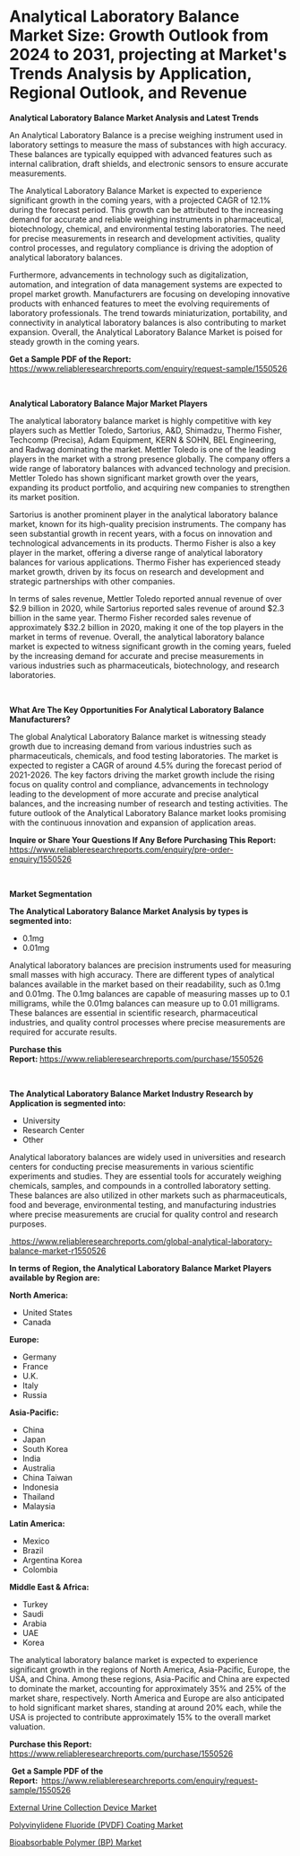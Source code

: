 <p><h1>Analytical Laboratory Balance Market Size: Growth Outlook from 2024 to 2031, projecting at Market's Trends Analysis by Application, Regional Outlook, and Revenue</h1></p><p><strong>Analytical Laboratory Balance Market Analysis and Latest Trends</strong></p>
<p><p>An Analytical Laboratory Balance is a precise weighing instrument used in laboratory settings to measure the mass of substances with high accuracy. These balances are typically equipped with advanced features such as internal calibration, draft shields, and electronic sensors to ensure accurate measurements.</p><p>The Analytical Laboratory Balance Market is expected to experience significant growth in the coming years, with a projected CAGR of 12.1% during the forecast period. This growth can be attributed to the increasing demand for accurate and reliable weighing instruments in pharmaceutical, biotechnology, chemical, and environmental testing laboratories. The need for precise measurements in research and development activities, quality control processes, and regulatory compliance is driving the adoption of analytical laboratory balances.</p><p>Furthermore, advancements in technology such as digitalization, automation, and integration of data management systems are expected to propel market growth. Manufacturers are focusing on developing innovative products with enhanced features to meet the evolving requirements of laboratory professionals. The trend towards miniaturization, portability, and connectivity in analytical laboratory balances is also contributing to market expansion. Overall, the Analytical Laboratory Balance Market is poised for steady growth in the coming years.</p></p>
<p><strong>Get a Sample PDF of the Report:&nbsp;</strong> <a href="https://www.reliableresearchreports.com/enquiry/request-sample/1550526">https://www.reliableresearchreports.com/enquiry/request-sample/1550526</a></p>
<p>&nbsp;</p>
<p><strong>Analytical Laboratory Balance Major Market Players</strong></p>
<p><p>The analytical laboratory balance market is highly competitive with key players such as Mettler Toledo, Sartorius, A&D, Shimadzu, Thermo Fisher, Techcomp (Precisa), Adam Equipment, KERN & SOHN, BEL Engineering, and Radwag dominating the market. Mettler Toledo is one of the leading players in the market with a strong presence globally. The company offers a wide range of laboratory balances with advanced technology and precision. Mettler Toledo has shown significant market growth over the years, expanding its product portfolio, and acquiring new companies to strengthen its market position.</p><p>Sartorius is another prominent player in the analytical laboratory balance market, known for its high-quality precision instruments. The company has seen substantial growth in recent years, with a focus on innovation and technological advancements in its products. Thermo Fisher is also a key player in the market, offering a diverse range of analytical laboratory balances for various applications. Thermo Fisher has experienced steady market growth, driven by its focus on research and development and strategic partnerships with other companies.</p><p>In terms of sales revenue, Mettler Toledo reported annual revenue of over $2.9 billion in 2020, while Sartorius reported sales revenue of around $2.3 billion in the same year. Thermo Fisher recorded sales revenue of approximately $32.2 billion in 2020, making it one of the top players in the market in terms of revenue. Overall, the analytical laboratory balance market is expected to witness significant growth in the coming years, fueled by the increasing demand for accurate and precise measurements in various industries such as pharmaceuticals, biotechnology, and research laboratories.</p></p>
<p>&nbsp;</p>
<p><strong>What Are The Key Opportunities For Analytical Laboratory Balance Manufacturers?</strong></p>
<p><p>The global Analytical Laboratory Balance market is witnessing steady growth due to increasing demand from various industries such as pharmaceuticals, chemicals, and food testing laboratories. The market is expected to register a CAGR of around 4.5% during the forecast period of 2021-2026. The key factors driving the market growth include the rising focus on quality control and compliance, advancements in technology leading to the development of more accurate and precise analytical balances, and the increasing number of research and testing activities. The future outlook of the Analytical Laboratory Balance market looks promising with the continuous innovation and expansion of application areas.</p></p>
<p><strong>Inquire or Share Your Questions If Any Before Purchasing This Report:</strong> <a href="https://www.reliableresearchreports.com/enquiry/pre-order-enquiry/1550526">https://www.reliableresearchreports.com/enquiry/pre-order-enquiry/1550526</a></p>
<p>&nbsp;</p>
<p><strong>Market Segmentation</strong></p>
<p><strong>The Analytical Laboratory Balance Market Analysis by types is segmented into:</strong></p>
<p><ul><li>0.1mg</li><li>0.01mg</li></ul></p>
<p><p>Analytical laboratory balances are precision instruments used for measuring small masses with high accuracy. There are different types of analytical balances available in the market based on their readability, such as 0.1mg and 0.01mg. The 0.1mg balances are capable of measuring masses up to 0.1 milligrams, while the 0.01mg balances can measure up to 0.01 milligrams. These balances are essential in scientific research, pharmaceutical industries, and quality control processes where precise measurements are required for accurate results.</p></p>
<p><strong>Purchase this Report:&nbsp;</strong><a href="https://www.reliableresearchreports.com/purchase/1550526">https://www.reliableresearchreports.com/purchase/1550526</a></p>
<p>&nbsp;</p>
<p><strong>The Analytical Laboratory Balance Market Industry Research by Application is segmented into:</strong></p>
<p><ul><li>University</li><li>Research Center</li><li>Other</li></ul></p>
<p><p>Analytical laboratory balances are widely used in universities and research centers for conducting precise measurements in various scientific experiments and studies. They are essential tools for accurately weighing chemicals, samples, and compounds in a controlled laboratory setting. These balances are also utilized in other markets such as pharmaceuticals, food and beverage, environmental testing, and manufacturing industries where precise measurements are crucial for quality control and research purposes.</p></p>
<p><a href="https://www.reliableresearchreports.com/global-analytical-laboratory-balance-market-r1550526">&nbsp;https://www.reliableresearchreports.com/global-analytical-laboratory-balance-market-r1550526</a></p>
<p><strong>In terms of Region, the Analytical Laboratory Balance Market Players available by Region are:</strong></p>
<p>
    <p> <strong> North America: </strong>
        <ul>
            <li>United States</li>
            <li>Canada</li>
        </ul>
        </p> 
    <p> <strong> Europe: </strong>
        <ul>
            <li>Germany</li>
            <li>France</li>
            <li>U.K.</li>
            <li>Italy</li>
            <li>Russia</li>
        </ul>
        </p> 
    <p> <strong> Asia-Pacific: </strong>
        <ul>
            <li>China</li>
            <li>Japan</li>
            <li>South Korea</li>
            <li>India</li>
            <li>Australia</li>
            <li>China Taiwan</li>
            <li>Indonesia</li>
            <li>Thailand</li>
            <li>Malaysia</li>
        </ul>
        </p> 
    <p> <strong> Latin America: </strong>
        <ul>
            <li>Mexico</li>
            <li>Brazil</li>
            <li>Argentina Korea</li>
            <li>Colombia</li>
        </ul>
        </p> 
    <p> <strong> Middle East & Africa: </strong>
        <ul>
            <li>Turkey</li>
            <li>Saudi</li>
            <li>Arabia</li>
            <li>UAE</li>
            <li>Korea</li>
        </ul>
    </p>
    </p>
<p><p>The analytical laboratory balance market is expected to experience significant growth in the regions of North America, Asia-Pacific, Europe, the USA, and China. Among these regions, Asia-Pacific and China are expected to dominate the market, accounting for approximately 35% and 25% of the market share, respectively. North America and Europe are also anticipated to hold significant market shares, standing at around 20% each, while the USA is projected to contribute approximately 15% to the overall market valuation.</p></p>
<p><strong>Purchase this Report: </strong><a href="https://www.reliableresearchreports.com/purchase/1550526">https://www.reliableresearchreports.com/purchase/1550526</a></p>
<p>&nbsp;<strong>Get a Sample PDF of the Report:&nbsp;&nbsp;</strong><a href="https://www.reliableresearchreports.com/enquiry/request-sample/1550526">https://www.reliableresearchreports.com/enquiry/request-sample/1550526</a></p>
<p><strong></strong></p>
<p><p><a href="https://github.com/vimar16th/Market-Research-Report-List-4/blob/main/external-urine-collection-device-market.md">External Urine Collection Device Market</a></p><p><a href="https://meowing-lemming-dd3.notion.site/Polyvinylidene-Fluoride-PVDF-Coating-Market-Insight-Market-Trends-Growth-Forecasted-from-2024-T-705231ec6cc14df59f59021e165336f7">Polyvinylidene Fluoride (PVDF) Coating Market</a></p><p><a href="https://cute-banjo-8ca.notion.site/Bioabsorbable-Polymer-BP-Market-Comprehensive-Assessment-by-Type-Application-and-Geography-2547031433a04eb8adb263b40f1f23bd">Bioabsorbable Polymer (BP) Market</a></p></p>